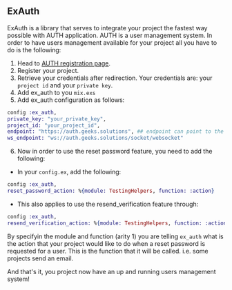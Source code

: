 ## ExAuth

ExAuth is a library that serves to integrate your project the fastest way possible with AUTH application. AUTH is a user management system. In order to have users management available for your project all you have to do is the following:

1. Head to [AUTH registration page](https://auth.geeks.solutions/register).
2. Register your project.
3. Retrieve your credentials after redirection. Your credentials are: your `project id` and your `private key`.
4. Add ex_auth to you `mix.exs`
5. Add ex_auth configuration as follows:
 ```elixir
 config :ex_auth,
 private_key: "your_private_key",
 project_id: "your_project_id",
 endpoint: "https://auth.geeks.solutions", ## endpoint can point to the test site or to the live site.
 ws_endpoint: "ws://auth.geeks.solutions/socket/websocket"
 ```
 6. Now in order to use the reset password feature, you need to add the following:
  - In your `config.ex`, add the following: 
  ```elixir
  config :ex_auth,
  reset_password_action: %{module: TestingHelpers, function: :action}
  ```
  - This also applies to use the resend_verification feature through: 
  ```elixir
  config :ex_auth,
  resend_verification_action: %{module: TestingHelpers, function: :action}
  ```
  By specifyin the module and function (arity 1) you are telling `ex_auth` what is the action that your project would like to do when a reset password is requested for a user. This is the function that it will be called.  i.e. some projects send an email.

And that's it, you project now have an up and running users management system!